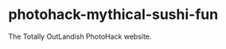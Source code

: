 photohack-mythical-sushi-fun
============================

The Totally OutLandish PhotoHack website.
